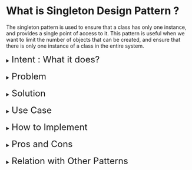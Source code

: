 # What is Singleton Design Pattern ?

The singleton pattern is used to ensure that a class has only one instance, and provides a single point of access to it. This pattern is useful when we want to limit the number of objects that can be created, and ensure that there is only one instance of a class in the entire system.


<details>
  <summary>
    <span style="font-size: x-large;">Intent : What it does?</span>
  </summary>
  <p>
  The intent of the Singleton pattern is to ensure that a class has only one instance and to provide a single point of access to this instance for all other objects.
  </p>
</details>
<br>
<details>
  <summary>
    <span style="font-size: x-large;">Problem</span>
  </summary>
  <p>

1. **Single Instance of Class**: Sometimes it is necessary to have only one instance of a class in a system. This is the case when you need to ensure that there is only one instance of a shared resource, such as a **database connection, a network socket, or a logging service.** 
   - Note that this behavior is impossible to implement with a regular constructor since a constructor call must always return a new object by design

2. **Global Access Point to Instance**: Global variable storing essential object are very unsafe , since any code can potentially overwrite the contents and crash the app. Thus, singleton pattern let's you access the object but protects from being overwritten by other code. 

  </p>
</details>
<br>
<details>
  <summary>
    <span style="font-size: x-large;">Solution</span>
  </summary>
  <p>
All implementations of the Singleton have these two steps in common:

1. **Make the default constructor private**, to prevent other objects from using the new operator with the Singleton class.
2. **Create a static creation method that acts as a constructor**. Under the hood, this method calls the private constructor to create an object and saves it in a static field. All following calls to this method return the cached object.
  </p>
</details>
<br>
<details>
  <summary>
    <span style="font-size: x-large;">Use Case</span>
  </summary>
  <p>
The Singleton design pattern is commonly used in the following use cases:

1. **Logging Services**: To ensure that there is only one instance of a logging service that is used by multiple objects in a system.
2. **Database Connections**: To ensure that there is only one instance of a database connection that is used by multiple objects in a system.
3. **Configuration Management**: To ensure that there is only one instance of a configuration manager that is used by multiple objects in a system.
4. **Thread Pooling**: To ensure that there is only one instance of a thread pool that is used by multiple objects in a system.
5. **Cache Management**: To ensure that there is only one instance of a cache manager that is used by multiple objects in a system.
6. **Factory Method**: To ensure that there is only one instance of a factory that is used by multiple objects in a system.
7. Singleton is also useful in situations where it is necessary to limit the number of instances of a class that can be created, such as with a license manager or a security manager.

These are just a few examples of the use cases for the Singleton design pattern. The pattern can be applied in any situation where it is necessary to ensure that there is only one instance of a class in a system and to provide a single point of access to this instance for all other objects.
  </p>
</details>
<br>
<details>
  <summary>
    <span style="font-size: x-large;">How to Implement</span>
  </summary>
  <p>
1. Define a **private static instance variable** that will store the single instance of the class.

`
```java
public class Singleton {
   // private static instance variable to store the single instance of the class
   private static Singleton instance;
   ...
   }
```
2. Define a private constructor to prevent the creation of instances from outside the class.
```java
public class Singleton {
   private static Singleton instance;
   // private constructor to prevent the creation of instances from outside the class
   private Singleton() {}
   ...
}

```
3. Define a public static method that returns the single instance of the class. If the instance does not exist, the method should create it.
```java
public class Singleton {
   private static Singleton instance;
   private Singleton() {}
   // public static method to return the single instance of the class
   public static Singleton getInstance() {
      // if the instance does not exist, create it
      if (instance == null) {
         instance = new Singleton();
      }
      // return the instance
      return instance;
   }
}
```
4. Ensure that the single instance is thread-safe by using the synchronized keyword in the static method that returns the single instance.

```java
public class Singleton {
   private static Singleton instance;
   private Singleton() {}
   // synchronized method to ensure that the single instance is thread-safe
   public static synchronized Singleton getInstance() {
      if (instance == null) {
         instance = new Singleton();
      }
      return instance;
   }
}
```

  </p>
</details>
<br>
<details>
  <summary>
    <span style="font-size: x-large;">Pros and Cons</span>
  </summary>
  <p>

* Pros: 
  * You can be sure that a class has only a single instance.
  * You gain a global access point to that instance. 
  * The singleton object is initialized only when it’s requested for the first time
  * It reduces the overhead of creating multiple instances of a class, which can improve performance

* Cons:
  * It can make the code difficult to test, as it is tightly coupled to the singleton instance.
  * It can make the code difficult to modify, as changes to the singleton instance can have a ripple effect throughout the system.
  </p>
</details>
<br>
<details>
  <summary>
    <span style="font-size: x-large;">Relation with Other Patterns</span>
  </summary>
  <p>

- The Singleton pattern is related to the **Factory Method pattern**, as it can be used to create a single instance of a class.
- Abstract Factories, Builders and Prototypes can all be implemented as Singletons.

  </p>
</details>
<br>

